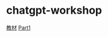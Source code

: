 # chatgpt-workshop

[教材](https://hackmd.io/@ChQHS0vLSe25k41DLXDX7w/SJsIFvjX2)
[Part1](https://hackmd.io/@mrkiwi25/SyyUplIX2)

